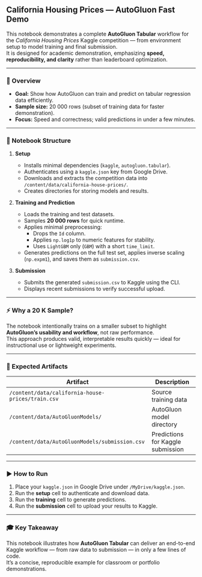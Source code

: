 ## California Housing Prices — AutoGluon Fast Demo

This notebook demonstrates a complete **AutoGluon Tabular** workflow for the *California Housing Prices* Kaggle competition — from environment setup to model training and final submission.  
It is designed for academic demonstration, emphasizing **speed, reproducibility, and clarity** rather than leaderboard optimization.

---

### 🧩 Overview
- **Goal:** Show how AutoGluon can train and predict on tabular regression data efficiently.  
- **Sample size:** 20 000 rows (subset of training data for faster demonstration).  
- **Focus:** Speed and correctness; valid predictions in under a few minutes.

---

### 📘 Notebook Structure

1. **Setup**
   - Installs minimal dependencies (`kaggle`, `autogluon.tabular`).
   - Authenticates using a `kaggle.json` key from Google Drive.
   - Downloads and extracts the competition data into `/content/data/california-house-prices/`.
   - Creates directories for storing models and results.

2. **Training and Prediction**
   - Loads the training and test datasets.
   - Samples **20 000 rows** for quick runtime.
   - Applies minimal preprocessing:
     - Drops the `Id` column.
     - Applies `np.log1p` to numeric features for stability.
     - Uses `LightGBM` only (`GBM`) with a short `time_limit`.
   - Generates predictions on the full test set, applies inverse scaling (`np.expm1`), and saves them as `submission.csv`.

3. **Submission**
   - Submits the generated `submission.csv` to Kaggle using the CLI.
   - Displays recent submissions to verify successful upload.

---

### ⚡ Why a 20 K Sample?
The notebook intentionally trains on a smaller subset to highlight **AutoGluon’s usability and workflow**, not raw performance.  
This approach produces valid, interpretable results quickly — ideal for instructional use or lightweight experiments.

---

### 📁 Expected Artifacts
| Artifact | Description |
|-----------|--------------|
| `/content/data/california-house-prices/train.csv` | Source training data |
| `/content/data/AutoGluonModels/` | AutoGluon model directory |
| `/content/data/AutoGluonModels/submission.csv` | Predictions for Kaggle submission |

---

### ▶️ How to Run
1. Place your `kaggle.json` in Google Drive under `/MyDrive/kaggle.json`.  
2. Run the **setup** cell to authenticate and download data.  
3. Run the **training** cell to generate predictions.  
4. Run the **submission** cell to upload your results to Kaggle.

---

### 🎓 Key Takeaway
This notebook illustrates how **AutoGluon Tabular** can deliver an end-to-end Kaggle workflow — from raw data to submission — in only a few lines of code.  
It’s a concise, reproducible example for classroom or portfolio demonstrations.
